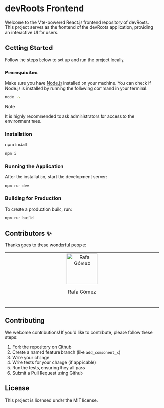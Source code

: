 # devRoots Frontend

Welcome to the Vite-powered React.js frontend repository of devRoots. This project serves as the frontend of the devRoots application, providing an interactive UI for users.

## Getting Started

Follow the steps below to set up and run the project locally.

### Prerequisites

Make sure you have [Node.js](https://nodejs.org/en) installed on your machine. You can check if Node.js is installed by running the following command in your terminal:

```cmd
node -v
```

> [!NOTE]
> It is highly recommended to ask administrators for access to the environment files.

### Installation

npm install

```cmd
npm i
```

### Running the Application

After the installation, start the development server:

```cmd
npm run dev
```

### Building for Production

To create a production build, run:

```cmd
npm run build
```

## Contributors ✨

Thanks goes to these wonderful people:

<!-- ALL-CONTRIBUTORS-LIST:START - Do not remove or modify this section -->
<!-- prettier-ignore-start -->
<!-- markdownlint-disable -->
<table>
  <tbody>
    <tr>
      <td align="center" valign="top" width="14.28%">
        <img
            src="https://avatars.githubusercontent.com/u/108660843?v=4"
            width="100px;"
            alt="Rafa Gómez"
          /><br /><p>Rafa Gómez</p><br />
      </td>
    </tr>
  </tbody>
</table>

## Contributing

We welcome contributions! If you'd like to contribute, please follow these steps:

1. Fork the repository on Github
2. Create a named feature branch (like `add_component_x`)
3. Write your change
4. Write tests for your change (if applicable)
5. Run the tests, ensuring they all pass
6. Submit a Pull Request using Github

## License

This project is licensed under the MIT license.
